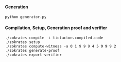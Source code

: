 #### Generation

```
python generator.py
```

#### Compilation, Setup, Generation proof and verifier

```
./zokrates compile -i tictactoe.compiled.code
./zokrates setup
./zokrates compute-witness -a 0 1 9 9 9 4 5 9 9 9 2
./zokrates generate-proof
./zokrates export-verifier
````